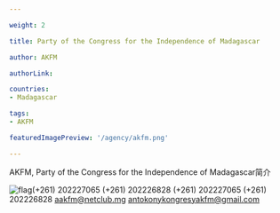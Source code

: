 ```yaml
---

weight: 2

title: Party of the Congress for the Independence of Madagascar

author: AKFM

authorLink:  

countries: 
- Madagascar

tags: 
- AKFM

featuredImagePreview: '/agency/akfm.png'

---
```


AKFM, Party of the Congress for the Independence of Madagascar简介 

<!--more-->

![flag](/agency/akfm.png)(+261) 202227065 (+261) 202226828 (+261) 202227065 (+261) 202226828 aakfm@netclub.mg antokonykongresyakfm@gmail.com